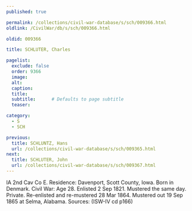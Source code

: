```yaml
---
published: true

permalink: /collections/civil-war-database/s/sch/009366.html
oldlink: /CivilWar/db/s/sch/009366.html

oldid: 009366

title: SCHLUTER, Charles

pagelist:
  exclude: false
  order: 9366
  image: 
  alt:
  caption:
  title:
  subtitle:      # Defaults to page subtitle
  teaser:

category: 
  - S 
  - SCH

previous:
  title: SCHLUNTZ, Hans
  url: /collections/civil-war-database/s/sch/009365.html  
next:
  title: SCHLUTER, John
  url: /collections/civil-war-database/s/sch/009367.html   
---
```

IA 2nd Cav Co E. Residence: Davenport, Scott County, Iowa. Born in Denmark. Civil War: Age 28. Enlisted 2 Sep 1821. Mustered the same day. Private. Re-enlisted and re-mustered 28 Mar 1864. Mustered out 19 Sep 1865 at Selma, Alabama. Sources: (ISW-IV cd p166)